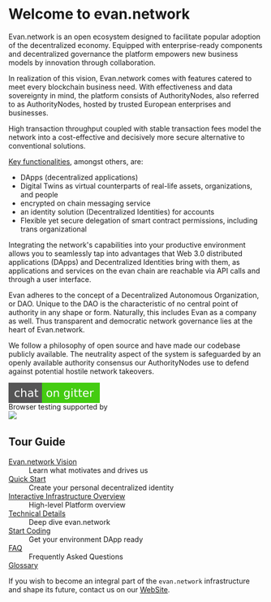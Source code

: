 
# Welcome to evan.network
Evan.network is an open ecosystem designed to facilitate popular adoption of the decentralized economy. Equipped with enterprise-ready components and decentralized governance the platform empowers new business models by innovation through collaboration.

In realization of this vision, Evan.network comes with features catered to meet every blockchain business need. 
With effectiveness and data sovereignty in mind, the platform consists of AuthorityNodes, also referred to as AuthorityNodes, hosted by trusted European enterprises and businesses. 

High transaction throughput coupled with stable transaction fees model the network into a cost-effective and decisively more secure alternative to conventional solutions. 

[Key functionalities](/doc/corefeatures), amongst others, are:

* DApps (decentralized applications) 
* Digital Twins as virtual counterparts of real-life assets, organizations, and people 
* encrypted on chain messaging service
* an identity solution (Decentralized Identities) for accounts
* Flexible yet secure delegation of smart contract permissions, including trans organizational 

Integrating the network's capabilities into your productive environment allows you to seamlessly tap into advantages that Web 3.0 distributed applications (DApps) and Decentralized Identities bring with them, as applications and services on the evan chain are reachable via API calls and through a user interface.

Evan adheres to the concept of a Decentralized Autonomous Organization, or DAO. Unique to the DAO is the characteristic of no central point of authority in any shape or form. Naturally, this includes Evan as a company as well.
Thus transparent and democratic network governance lies at the heart of Evan.network. 

We follow a philosophy of open source and have made our codebase publicly available. The neutrality aspect of the system is safeguarded by an openly available authority consensus our AuthorityNodes use to defend against potential hostile network takeovers.

<p style="height:25px"><a alt="Gitter" title="Gitter" href="https://gitter.im/evannetwork/Lobby"><img src="/public/chat.svg"/></a></p>
<p>Browser testing supported by<br><a href="https://www.browserstack.com"><img src="https://camo.githubusercontent.com/8a50997157aa6fe37f4d3526e8c40a4805522902/687474703a2f2f666f756e646174696f6e2e7a7572622e636f6d2f73697465732f646f63732f6173736574732f696d672f6c6f676f732f62726f777365722d737461636b2e737667" width="200" /></a></p>
      
      
Tour Guide
----

<dl> 
<dt><a href="/doc/goals">Evan.network Vision</a></dt>
<dd>Learn what motivates and drives us</dd>
  
<dt><a href="/tutorial/quick-start">Quick Start</a><dt>
<dd> Create your personal decentralized identity<br></dd>

<dt><a href="/doc/visual">Interactive Infrastructure Overview</a></dt>
<dd>High-level Platform overview</dd>

<dt><a href="/dev/overview">Technical Details</a></dt>
<dd>Deep dive evan.network</dd>

<dt><a href="/dev/getting-started">Start Coding</a></dt>
<dd>Get your environment DApp ready</dd>

<dt><a href="/doc/faq">FAQ</a></dt>
<dd>Frequently Asked Questions</dd>

<dt><a href="/doc/glossary">Glossary</a></dt>

<p>If you wish to become an integral part of the <code>evan.network</code> infrastructure and shape its future, contact us on our <a href="https:///evan.network">WebSite</a>.

